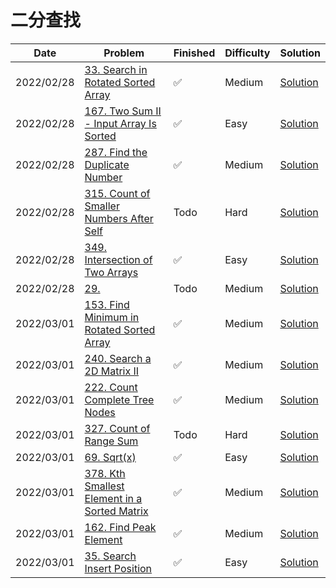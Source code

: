 # 二分查找
| Date       | Problem                                                                                                                | Finished | Difficulty | Solution                                    |
|------------|------------------------------------------------------------------------------------------------------------------------|----------|------------|---------------------------------------------|
| 2022/02/28 | [33. Search in Rotated Sorted Array](https://leetcode.com/problems/search-in-rotated-sorted-array/)                    | ✅        | Medium     | [Solution](./src/bs/Search.java)            |
| 2022/02/28 | [167. Two Sum II - Input Array Is Sorted](https://leetcode.com/problems/two-sum-ii-input-array-is-sorted/)             | ✅        | Easy       | [Solution](./src/bs/TwoSum.java)            |
| 2022/02/28 | [287. Find the Duplicate Number](https://leetcode.com/problems/find-the-duplicate-number/)                             | ✅        | Medium     | [Solution](./src/bs/FindDuplicate.java)     |
| 2022/02/28 | [315. Count of Smaller Numbers After Self](https://leetcode.com/problems/count-of-smaller-numbers-after-self/)         | Todo     | Hard       | [Solution](./src/bs/CountSmaller.java)      |
| 2022/02/28 | [349. Intersection of Two Arrays](https://leetcode.com/problems/intersection-of-two-arrays/)                           | ✅        | Easy       | [Solution](./src/bs/Intersection.java)      |
| 2022/02/28 | [29.](https://leetcode.com/problems/longest-palindromic-substring/)                                                    | Todo     | Medium     | [Solution](./src/bs/LongestPalindrome.java) |
| 2022/03/01 | [153. Find Minimum in Rotated Sorted Array](https://leetcode.com/problems/find-minimum-in-rotated-sorted-array/)       | ✅        | Medium     | [Solution](./src/bs/FindMin.java)           |
| 2022/03/01 | [240. Search a 2D Matrix II](https://leetcode.com/problems/search-a-2d-matrix-ii/)                                     | ✅        | Medium     | [Solution](./src/bs/SearchMatrix.java)      |
| 2022/03/01 | [222. Count Complete Tree Nodes](https://leetcode.com/problems/count-complete-tree-nodes/)                             | ✅        | Medium     | [Solution](./src/bs/CountNodes.java)        |
| 2022/03/01 | [327. Count of Range Sum](https://leetcode.com/problems/count-of-range-sum/)                                           | Todo     | Hard       | [Solution](./src/bs/CountRangeSum.java)     |
| 2022/03/01 | [69. Sqrt(x)](https://leetcode.com/problems/sqrtx/)                                                                    | ✅        | Easy       | [Solution](./src/bs/MySqrt.java)            |
| 2022/03/01 | [378. Kth Smallest Element in a Sorted Matrix](https://leetcode.com/problems/kth-smallest-element-in-a-sorted-matrix/) | ✅        | Medium     | [Solution](./src/bs/KthSmallest.java)       |
| 2022/03/01 | [162. Find Peak Element](https://leetcode.com/problems/find-peak-element/)                                             | ✅        | Medium     | [Solution](./src/bs/FindPeakElement.java)   |
| 2022/03/01 | [35. Search Insert Position](https://leetcode.com/problems/search-insert-position/)                                    | ✅        | Easy       | [Solution](./src/bs/SearchInsert.java)      |
